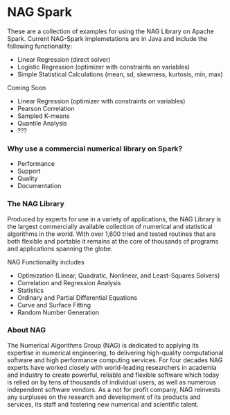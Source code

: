 # NAG Spark

These are a collection of examples for using the NAG Library on Apache Spark. Current NAG-Spark implemetations are in Java and include the following functionality:
 - Linear Regression (direct solver)
 - Logistic Regression (optimizer with constraints on variables)
 - Simple Statistical Calculations (mean, sd, skewness, kurtosis, min, max)

Coming Soon
- Linear Regression (optimizer with constraints on variables)
- Pearson Correlation 
- Sampled K-means
- Quantile Analysis
- ???

### Why use a commercial numerical library on Spark?
- Performance
- Support
- Quality
- Documentation

### The NAG Library
Produced by experts for use in a variety of applications, the NAG Library is the largest commercially available collection of numerical and statistical algorithms in the world. With over 1,600 tried and tested routines that are both flexible and portable it remains at the core of thousands of programs and applications spanning the globe.

NAG Functionality includes
 - Optimization (Linear, Quadratic, Nonlinear, and Least-Squares Solvers)
 - Correlation and Regression Analysis
 - Statistics
 - Ordinary and Partial Differential Equations
 - Curve and Surface Fitting
 - Random Number Generation

### About NAG
The Numerical Algorithms Group (NAG) is dedicated to applying its expertise in numerical engineering, to delivering high-quality computational software and high performance computing services. For four decades NAG experts have worked closely with world-leading researchers in academia and industry to create powerful, reliable and flexible software which today is relied on by tens of thousands of individual users, as well as numerous independent software vendors. As a not for profit company, NAG reinvests any surpluses on the research and development of its products and services, its staff and fostering new numerical and scientific talent.


